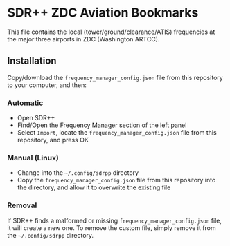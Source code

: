 # SDR++ ZDC Aviation Bookmarks

This file contains the local (tower/ground/clearance/ATIS) frequencies at the major three airports in ZDC (Washington ARTCC).

## Installation

Copy/download the `frequency_manager_config.json` file from this repository to your computer, and then:

### Automatic

- Open SDR++
- Find/Open the Frequency Manager section of the left panel
- Select `Import`, locate the `frequency_manager_config.json` file from this repository, and press OK

### Manual (Linux)

- Change into the `~/.config/sdrpp` directory
- Copy the `frequency_manager_config.json` file from this repository into the directory, and allow it to overwrite the existing file

### Removal

If SDR++ finds a malformed or missing `frequency_manager_config.json` file, it will create a new one.
To remove the custom file, simply remove it from the `~/.config/sdrpp` directory.
